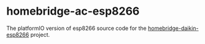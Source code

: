# homebridge-ac-esp8266

The platformIO version of esp8266 source code for the [homebridge-daikin-esp8266](https://github.com/oznu/homebridge-daikin-esp8266) project.